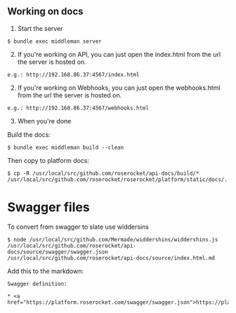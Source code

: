 ## Working on docs

1.  Start the server

```
$ bundle exec middleman server
```

2.  If you're working on API, you can just open the index.html from the url the server is hosted on.

```
e.g.: http://192.168.86.37:4567/index.html
```

2.  If you're working on Webhooks, you can just open the webhooks.html from the url the server is
    hosted on.

```
e.g.: http://192.168.86.37:4567/webhooks.html
```

3.  When you're done

Build the docs:

```
$ bundle exec middleman build --clean
```

Then copy to platform docs:

```
$ cp -R /usr/local/src/github.com/roserocket/api-docs/build/* /usr/local/src/github.com/roserocket/roserocket/platform/static/docs/.
```

# Swagger files

To convert from swagger to slate use widdersins

```
$ node /usr/local/src/github.com/Mermade/widdershins/widdershins.js /usr/local/src/github.com/roserocket/api-docs/source/swagger/swagger.json /usr/local/src/github.com/roserocket/api-docs/source/index.html.md
```

Add this to the markdown:

```
Swagger definition:

* <a href="https://platform.roserocket.com/swagger/swagger.json">https://platform.roserocket.com/swagger/swagger.json</a>
```
